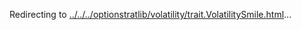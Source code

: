 Redirecting to
[../../../optionstratlib/volatility/trait.VolatilitySmile.html](../../../optionstratlib/volatility/trait.VolatilitySmile.html)\...
